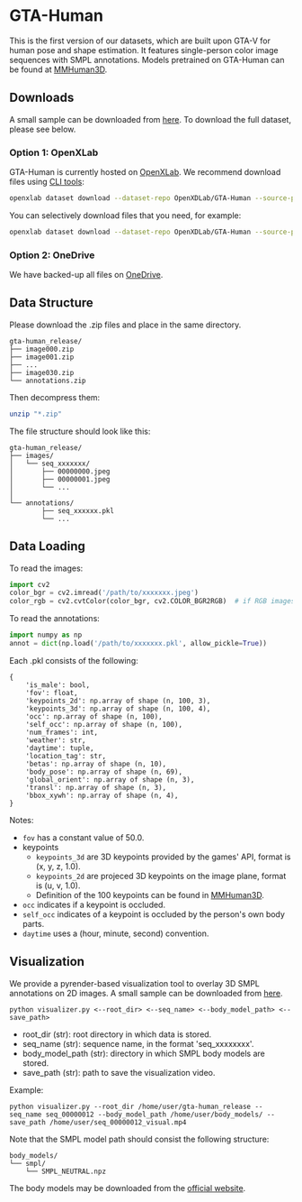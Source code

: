 # GTA-Human

This is the first version of our datasets, which are built upon GTA-V for human pose and shape estimation.
It features single-person color image sequences with SMPL annotations.
Models pretrained on GTA-Human can be found at [MMHuman3D](https://github.com/open-mmlab/mmhuman3d/tree/main/configs/gta_human).


## Downloads

A small sample can be downloaded from [here](https://drive.google.com/file/d/1N-zsQvWd3uJ6P5oSGIjhqcQQfMqrwUxF/view?usp=sharing). To download the full dataset, please see below.

### Option 1: OpenXLab

GTA-Human is currently hosted on [OpenXLab](https://openxlab.org.cn/datasets/OpenXDLab/GTA-Human/tree/main/gta-human_release).
We recommend download files using [CLI tools](https://openxlab.org.cn/datasets/OpenXDLab/GTA-Human/cli/main):
```bash
openxlab dataset download --dataset-repo OpenXDLab/GTA-Human --source-path /gta-human_release --target-path /home/user/
```

You can selectively download files that you need, for example:
```bash
openxlab dataset download --dataset-repo OpenXDLab/GTA-Human --source-path /gta-human_release/images000.zip --target-path /home/user/gta-human_release/
```

### Option 2: OneDrive

We have backed-up all files on [OneDrive](https://pjlab-my.sharepoint.cn/:f:/g/personal/openmmlab_pjlab_org_cn/EjT3W_PHhApGvDB0geyC_g0BoBPK0tZfLVATnecU_bJl1A?e=rm3tSe).

## Data Structure

Please download the .zip files and place in the same directory.
```text
gta-human_release/   
├── image000.zip
├── image001.zip
├── ...
├── image030.zip
└── annotations.zip
```
Then decompress them:
```bash
unzip "*.zip"
```
The file structure should look like this:
```text
gta-human_release/   
├── images/  
│   └── seq_xxxxxxx/
│       ├── 00000000.jpeg
│       ├── 00000001.jpeg
│       └── ...
│
└── annotations/ 
        ├── seq_xxxxxx.pkl
        └── ...
```

## Data Loading
To read the images:
```python
import cv2
color_bgr = cv2.imread('/path/to/xxxxxxx.jpeg')
color_rgb = cv2.cvtColor(color_bgr, cv2.COLOR_BGR2RGB)  # if RGB images are used
```

To read the annotations:
```python
import numpy as np
annot = dict(np.load('/path/to/xxxxxxx.pkl', allow_pickle=True))
```
Each .pkl consists of the following:
```text
{
    'is_male': bool,
    'fov': float, 
    'keypoints_2d': np.array of shape (n, 100, 3), 
    'keypoints_3d': np.array of shape (n, 100, 4),
    'occ': np.array of shape (n, 100),
    'self_occ': np.array of shape (n, 100),
    'num_frames': int,
    'weather': str, 
    'daytime': tuple, 
    'location_tag': str,
    'betas': np.array of shape (n, 10),
    'body_pose': np.array of shape (n, 69),
    'global_orient': np.array of shape (n, 3),
    'transl': np.array of shape (n, 3),
    'bbox_xywh': np.array of shape (n, 4),
}
```
Notes:
- `fov` has a constant value of 50.0.
- keypoints
    - `keypoints_3d` are 3D keypoints provided by the games' API, format is (x, y, z, 1.0).
    - `keypoints_2d` are projeced 3D keypoints on the image plane, format is (u, v, 1.0).
    - Definition of the 100 keypoints can be found in [MMHuman3D](https://github.com/open-mmlab/mmhuman3d/blob/main/mmhuman3d/core/conventions/keypoints_mapping/gta.py#L104-L205).
- `occ` indicates if a keypoint is occluded.
- `self_occ` indicates of a keypoint is occluded by the person's own body parts.
- `daytime` uses a (hour, minute, second) convention.


## Visualization

We provide a pyrender-based visualization tool to overlay 3D SMPL annotations on 2D images.
A small sample can be downloaded from [here](https://drive.google.com/file/d/1N-zsQvWd3uJ6P5oSGIjhqcQQfMqrwUxF/view?usp=sharing).

```
python visualizer.py <--root_dir> <--seq_name> <--body_model_path> <--save_path>
```
- root_dir (str): root directory in which data is stored.
- seq_name (str): sequence name, in the format 'seq_xxxxxxxx'.
- body_model_path (str): directory in which SMPL body models are stored.
- save_path (str): path to save the visualization video.

Example:
```
python visualizer.py --root_dir /home/user/gta-human_release --seq_name seq_00000012 --body_model_path /home/user/body_models/ --save_path /home/user/seq_00000012_visual.mp4
```

Note that the SMPL model path should consist the following structure:
```text
body_models/   
└── smpl/  
    └── SMPL_NEUTRAL.npz
```
The body models may be downloaded from the [official website](https://smpl.is.tue.mpg.de/index.html).